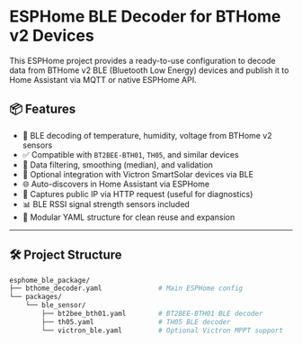 # ESPHome BLE Decoder for BTHome v2 Devices

This ESPHome project provides a ready-to-use configuration to decode data from BTHome v2 BLE (Bluetooth Low Energy) devices and publish it to Home Assistant via MQTT or native ESPHome API.

## 📦 Features

- 📡 BLE decoding of temperature, humidity, voltage from BTHome v2 sensors
- ✅ Compatible with `BT2BEE-BTH01`, `TH05`, and similar devices
- 🔁 Data filtering, smoothing (median), and validation
- 🧠 Optional integration with Victron SmartSolar devices via BLE
- 🌐 Auto-discovers in Home Assistant via ESPHome
- 🧾 Captures public IP via HTTP request (useful for diagnostics)
- 📊 BLE RSSI signal strength sensors included
- 🧩 Modular YAML structure for clean reuse and expansion

---

## 🛠 Project Structure

```bash
esphome_ble_package/
├── bthome_decoder.yaml              # Main ESPHome config
└── packages/
    └── ble_sensor/
        ├── bt2bee_bth01.yaml        # BT2BEE-BTH01 BLE decoder
        ├── th05.yaml                # TH05 BLE decoder
        └── victron_ble.yaml         # Optional Victron MPPT support
